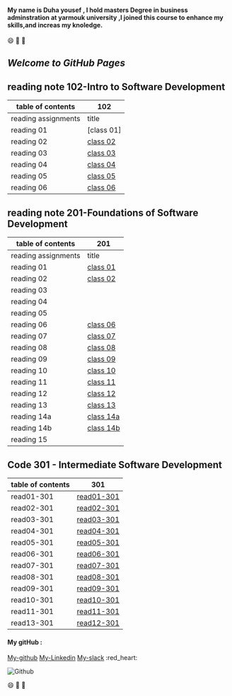 #### My name is Duha yousef , I hold masters Degree in business adminstration at yarmouk university ,I joined this course to enhance my skills,and increas my knoledge.
 
 :smile:  :yellow_heart:  :yellow_heart:

## _Welcome to GitHub Pages_

## reading note 102-Intro to Software Development

| **table of contents** | 102 |
| ------------- | ------------- |
|  reading assignments | title|
| reading 01 | [class 01]       |
| reading  02|    [class 02]( https://duha253.github.io/reading-note-git/ )     |
| reading 03 |    [class 03]( https://duha253.github.io/reading-note3b/  )   |
| reading  04|   [class 04](  https://duha253.github.io/reading---n-4/ )  |
| reading 05 |    [class 05]( https://duha253.github.io/reading-n5/ ) |
| reading  06|   [class 06]( https://duha253.github.io/reading-note-6aa/ )  |





## reading note 201-Foundations of Software Development

| **table of contents** | 201 |
| ------------- | ------------- |
|  reading assignments | title|
| reading 01 |   [class 01]( https://duha253.github.io/reading-n201-1a/)     |
| reading  02|    [class 02](https://duha253.github.io/class-201-02/ )    |
| reading 03 |    |
| reading  04|     |
| reading 05 |     |
| reading  06|[class 06](https://duha253.github.io/reading-notes-201-1/read06)  |
| reading  07|[class 07](https://duha253.github.io/reading-notes-201-1/read07)   |
| reading  08|[class 08](https://duha253.github.io/reading-notes-201-1/read08)   |  |
| reading  09|[class 09](https://duha253.github.io/reading-notes-201-1/read09)     |
| reading  10|[class 10](https://duha253.github.io/reading-notes-201-1/read10)     |     |
| reading  11| [class 11](https://duha253.github.io/reading-notes-201-1/read11)    |
| reading  12| [class 12](https://duha253.github.io/reading-notes-201-1/read12)    |
| reading  13| [class 13](https://duha253.github.io/reading-notes-201-1/read13)    |
| reading  14a|[class 14a](https://duha253.github.io/reading-notes-201-1/read14a)     |
| reading  14b|[class 14b](https://duha253.github.io/reading-notes-201-1/read14b)  |
| reading  15|     |




## Code 301 - Intermediate Software Development

| **table of contents** | 301 |
------| -----
read01-301 | [read01-301]()
read02-301 | [read02-301]()
read03-301 | [read03-301]()
read04-301 | [read04-301]()
read05-301 | [read05-301]()
read06-301 | [read06-301]()
read07-301 | [read07-301]()
read08-301 | [read08-301]()
read09-301 | [read09-301]()
read10-301 | [read10-301]()
read11-301 | [read11-301]()
read13-301 | [read12-301]()





#### My gitHub :
[My-github](https://github.com/duha253)
[My-Linkedin](https://www.linkedin.com/in/duha-yousef-a3ab16181/)
[My-slack](https://app.slack.com/client/TNGRRLUMA/all-dms/user_profile/U01L47YFW2C)
:red_heart:


![Github](https://th.bing.com/th/id/Rbb43e4f9f795dae00c2c27dc6d75150f?rik=gFOyiN4iYD%2bHFw&riu=http%3a%2f%2fwww.molecularecologist.com%2fwp-content%2fuploads%2f2013%2f11%2fgithub-logo.jpg&ehk=gvzi%2fGWz8K5TajbNZLXBoLR7UFb5la7IweEqLZhm4Kc%3d&risl=&pid=ImgRaw)
 
 
 :smile:  :yellow_heart:  :yellow_heart:
